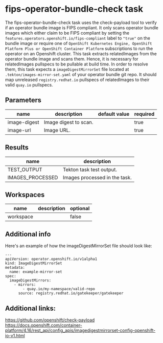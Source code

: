 # fips-operator-bundle-check task

The fips-operator-bundle-check task uses the check-payload tool to verify if an operator bundle image is FIPS compliant. It only scans operator bundle images which either claim to be FIPS compliant by setting the `features.operators.openshift.io/fips-compliant` label to `"true"` on the bundle image or require one of `OpenShift Kubernetes Engine, OpenShift Platform Plus or OpenShift Container Platform` subscriptions to run the operator on an Openshift cluster. This task extracts relatedImages from the operator bundle image and scans them. Hence, it is necessary for relatedImages pullspecs to be pullable at build time. In order to resolve them, this task expects a `imageDigestMirrorSet` file located at `.tekton/images-mirror-set.yaml` of your operator bundle git repo. It should map unreleased `registry.redhat.io` pullspecs of relatedImages to their valid `quay.io` pullspecs.

## Parameters
|name|description|default value|required|
|---|---|---|---|
|image-digest|Image digest to scan.||true|
|image-url|Image URL.||true|

## Results
|name|description|
|---|---|
|TEST_OUTPUT|Tekton task test output.|
|IMAGES_PROCESSED|Images processed in the task.|

## Workspaces
|name|description|optional|
|---|---|---|
|workspace||false|

## Additional info
Here's an example of how the imageDigestMirrorSet file should look like:
```
---
apiVersion: operator.openshift.io/v1alpha1
kind: ImageDigestMirrorSet
metadata:
  name: example-mirror-set
spec:
  imageDigestMirrors:
    - mirrors:
        - quay.io/my-namespace/valid-repo
      source: registry.redhat.io/gatekeeper/gatekeeper
```

## Additional links:
https://github.com/openshift/check-payload
https://docs.openshift.com/container-platform/4.16/rest_api/config_apis/imagedigestmirrorset-config-openshift-io-v1.html
